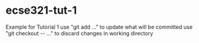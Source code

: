 
# ecse321-tut-1
Example for Tutorial 1
use "git add <file>..." to update what will be committed
use "git checkout -- <file>..." to discard changes in working directory
